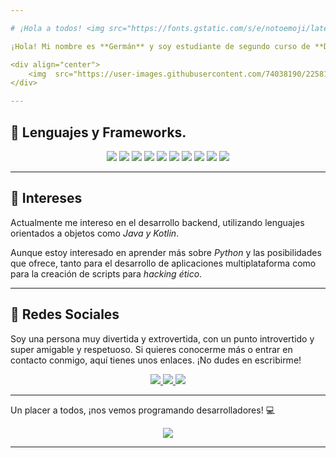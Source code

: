 ```yaml
---

# ¡Hola a todos! <img src="https://fonts.gstatic.com/s/e/notoemoji/latest/1f44b/512.gif" alt="👋" width="32" height="32">

¡Hola! Mi nombre es **Germán** y soy estudiante de segundo curso de **Desarrollo de Aplicaciones Multiplataforma** y estoy bastante interesado en el desarrollo de software, los videojuegos y la tecnología e informática en general. Me gusta tomarme las cosas en serio, soy muy social y me gusta aprender para ser un buen **profesional**. Estoy interesado en aprender y especializarme en el mundo de la **ciberseguridad y el hacking ético**. Trabajo en sistemas de tipo **Windows** y estoy aprendiendo a usar sistemas de tipo **Unix** y me especializo en **Java**, aunque estoy aprendiendo varios lenguajes como **Kotlin, JavaScript y Python**.

<div align="center">
    <img  src="https://user-images.githubusercontent.com/74038190/225813708-98b745f2-7d22-48cf-9150-083f1b00d6c9.gif" width="300dp" height="300dp"/> 
</div>

---
```


## 🚀 Lenguajes y Frameworks.

<div align="center">
    <img src="https://img.shields.io/badge/Java-ED8B00?style=for-the-badge&logo=openjdk&logoColor=white"/>
    <img src="https://img.shields.io/badge/Kotlin-9933ff?&style=for-the-badge&logo=kotlin&logoColor=white"/>
    <img src="https://img.shields.io/badge/Python-3776AB?style=for-the-badge&logo=python&logoColor=white"/>
    <img src="https://img.shields.io/badge/JavaScript-F7DF1E?style=for-the-badge&logo=javascript&logoColor=black"/>
    <img src="https://img.shields.io/badge/HTML5-E34F26?style=for-the-badge&logo=html5&logoColor=white"/>
    <img src="https://img.shields.io/badge/CSS3-1572B6?style=for-the-badge&logo=css3&logoColor=white"/>
    <img src="https://img.shields.io/badge/MySQL-00000F?style=for-the-badge&logo=mysql&logoColor=white"/>
    <img src="https://img.shields.io/badge/PostgreSQL-316192?style=for-the-badge&logo=postgresql&logoColor=white"/>
    <img src="https://img.shields.io/badge/SQLite-07405E?style=for-the-badge&logo=sqlite&logoColor=white"/>
    <img src="https://img.shields.io/badge/Hibernate-59666C?style=for-the-badge&logo=Hibernate&logoColor=white"/>
</div>

---

## 🌱 Intereses

Actualmente me intereso en el desarrollo backend, utilizando lenguajes orientados a objetos como *Java y Kotlin*. 

Aunque estoy interesado en aprender más sobre *Python* y las posibilidades que ofrece, tanto para el desarrollo de aplicaciones multiplataforma como para la creación de scripts para *hacking ético*.

---

## 📱 Redes Sociales

Soy una persona muy divertida y extrovertida, con un punto introvertido y super amigable y respetuoso. Si quieres conocerme más o entrar en contacto conmigo, aquí tienes unos enlaces. ¡No dudes en escribirme!

<div align="center">
    <a href="https://www.instagram.com/germaansanchz">
        <img src="https://img.shields.io/badge/Instagram-E4405F?style=for-the-badge&logo=instagram&logoColor=white" />
    </a>
    <a href="https://x.com/germaansc5">
        <img src="https://img.shields.io/badge/Twitter-000000?style=for-the-badge&logo=x&logoColor=white" />
    </a>
    <a href="mailto:gsanchezcas05@gmail.com>">
        <img src="https://img.shields.io/badge/Gmail-5577B5?style=for-the-badge&logo=gmail&logoColor=white"/>
    </a>
</div>

---

Un placer a todos, ¡nos vemos programando desarrolladores! 💻

<div align="center">
  <img src ="https://github.com/user-attachments/assets/42b8f82a-51ca-464c-8d31-05eee3dba60b">
</div>

---
